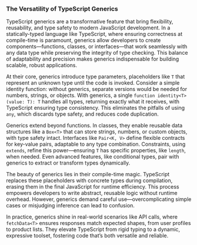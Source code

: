 ### The Versatility of TypeScript Generics

TypeScript generics are a transformative feature that bring flexibility, reusability, and type safety to modern JavaScript development. In a statically-typed language like TypeScript, where ensuring correctness at compile-time is paramount, generics allow developers to create components—functions, classes, or interfaces—that work seamlessly with any data type while preserving the integrity of type checking. This balance of adaptability and precision makes generics indispensable for building scalable, robust applications.

At their core, generics introduce type parameters, placeholders like `T` that represent an unknown type until the code is invoked. Consider a simple identity function: without generics, separate versions would be needed for numbers, strings, or objects. With generics, a single `function identity<T>(value: T): T` handles all types, returning exactly what it receives, with TypeScript ensuring type consistency. This eliminates the pitfalls of using `any`, which discards type safety, and reduces code duplication.

Generics extend beyond functions. In classes, they enable reusable data structures like a `Box<T>` that can store strings, numbers, or custom objects, with type safety intact. Interfaces like `Pair<K, V>` define flexible contracts for key-value pairs, adaptable to any type combination. Constraints, using `extends`, refine this power—ensuring `T` has specific properties, like `length`, when needed. Even advanced features, like conditional types, pair with generics to extract or transform types dynamically.

The beauty of generics lies in their compile-time magic. TypeScript replaces these placeholders with concrete types during compilation, erasing them in the final JavaScript for runtime efficiency. This process empowers developers to write abstract, reusable logic without runtime overhead. However, generics demand careful use—overcomplicating simple cases or misjudging inference can lead to confusion.

In practice, generics shine in real-world scenarios like API calls, where `fetchData<T>` ensures responses match expected shapes, from user profiles to product lists. They elevate TypeScript from rigid typing to a dynamic, expressive toolset, fostering code that’s both versatile and reliable.

